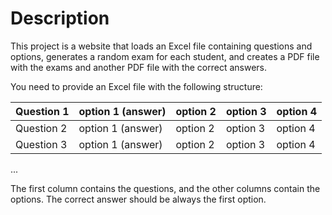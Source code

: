 # Description

This project is a website that loads an Excel file containing questions and options, generates a random exam for each student, and creates a PDF file with the exams and another PDF file with the correct answers.

You need to provide an Excel file with the following structure:

| Question 1 | option 1 (answer) | option 2 | option 3 | option 4 |
|------------|------------------|----------|----------|----------|
| Question 2 | option 1 (answer) | option 2 | option 3 | option 4 |
| Question 3 | option 1 (answer) | option 2 | option 3 | option 4 |
...

The first column contains the questions, and the other columns contain the options. The correct answer should be always the first option.

